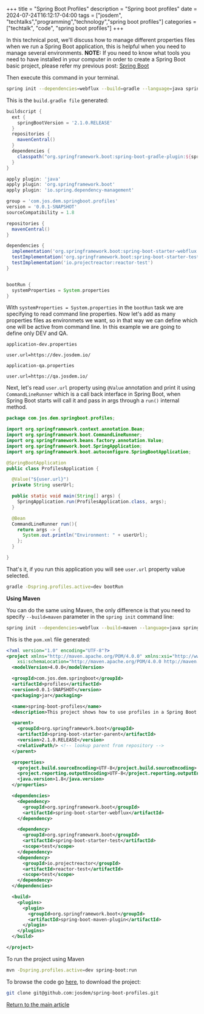 +++
title =  "Spring Boot Profiles"
description = "Spring boot profiles"
date = 2024-07-24T16:12:17-04:00
tags = ["josdem", "techtalks","programming","technology","spring boot profiles"]
categories = ["techtalk", "code", "spring boot profiles"]
+++

In this technical post, we'll discuss how to manage different properties files when we run a Spring Boot application, this is helpful when you need to manage several environments. **NOTE:** If you need to know what tools you need to have installed in your computer in order to create a Spring Boot basic project, please refer my previous post: [Spring Boot](/techtalk/spring_boot)

Then execute this command in your terminal.

```bash
spring init --dependencies=webflux --build=gradle --language=java spring-boot-profiles
```

This is the `build.gradle file` generated:

```groovy
buildscript {
  ext {
    springBootVersion = '2.1.0.RELEASE'
  }
  repositories {
    mavenCentral()
  }
  dependencies {
    classpath("org.springframework.boot:spring-boot-gradle-plugin:${springBootVersion}")
  }
}

apply plugin: 'java'
apply plugin: 'org.springframework.boot'
apply plugin: 'io.spring.dependency-management'

group = 'com.jos.dem.springboot.profiles'
version = '0.0.1-SNAPSHOT'
sourceCompatibility = 1.8

repositories {
  mavenCentral()
}

dependencies {
  implementation('org.springframework.boot:spring-boot-starter-webflux')
  testImplementation('org.springframework.boot:spring-boot-starter-test')
  testImplementation('io.projectreactor:reactor-test')
}


bootRun {
  systemProperties = System.properties
}
```

With `systemProperties = System.properties` in the `bootRun` task we are specifying to read command line properties. Now let's add as many properties files as environmets we want, so in that way we can define which one will be active from command line. In this example we are going to define only DEV and QA.

`application-dev.properties`

```properties
user.url=https://dev.josdem.io/
```

`application-qa.properties`

```properties
user.url=https://qa.josdem.io/
```

Next, let's read `user.url` property using `@Value` annotation and print it using `CommandLineRunner` which is a call back interface in Spring Boot, when Spring Boot starts will call it and pass in args through a `run()` internal method.

```java
package com.jos.dem.springboot.profiles;

import org.springframework.context.annotation.Bean;
import org.springframework.boot.CommandLineRunner;
import org.springframework.beans.factory.annotation.Value;
import org.springframework.boot.SpringApplication;
import org.springframework.boot.autoconfigure.SpringBootApplication;

@SpringBootApplication
public class ProfilesApplication {

  @Value("${user.url}")
  private String userUrl;

  public static void main(String[] args) {
    SpringApplication.run(ProfilesApplication.class, args);
  }

  @Bean
  CommandLineRunner run(){
    return args -> {
      System.out.println("Environment: " + userUrl);
    };
  }

}
```

That's it, if you run this application you will see `user.url` property value selected.

```bash
gradle -Dspring.profiles.active=dev bootRun
```

**Using Maven**

You can do the same using Maven, the only difference is that you need to specify `--build=maven` parameter in the `spring init` command line:

```bash
spring init --dependencies=webflux --build=maven --language=java spring-boot-profiles
```

This is the `pom.xml` file generated:

```xml
<?xml version="1.0" encoding="UTF-8"?>
<project xmlns="http://maven.apache.org/POM/4.0.0" xmlns:xsi="http://www.w3.org/2001/XMLSchema-instance"
	xsi:schemaLocation="http://maven.apache.org/POM/4.0.0 http://maven.apache.org/xsd/maven-4.0.0.xsd">
  <modelVersion>4.0.0</modelVersion>

  <groupId>com.jos.dem.springboot</groupId>
  <artifactId>profiles</artifactId>
  <version>0.0.1-SNAPSHOT</version>
  <packaging>jar</packaging>

  <name>spring-boot-profiles</name>
  <description>This project shows how to use profiles in a Spring Boot project with Gradle and Maven</description>

  <parent>
    <groupId>org.springframework.boot</groupId>
    <artifactId>spring-boot-starter-parent</artifactId>
    <version>2.1.0.RELEASE</version>
    <relativePath/> <!-- lookup parent from repository -->
  </parent>

  <properties>
    <project.build.sourceEncoding>UTF-8</project.build.sourceEncoding>
    <project.reporting.outputEncoding>UTF-8</project.reporting.outputEncoding>
    <java.version>1.8</java.version>
  </properties>

  <dependencies>
    <dependency>
      <groupId>org.springframework.boot</groupId>
      <artifactId>spring-boot-starter-webflux</artifactId>
    </dependency>

    <dependency>
      <groupId>org.springframework.boot</groupId>
      <artifactId>spring-boot-starter-test</artifactId>
      <scope>test</scope>
    </dependency>
    <dependency>
      <groupId>io.projectreactor</groupId>
      <artifactId>reactor-test</artifactId>
      <scope>test</scope>
    </dependency>
  </dependencies>

  <build>
    <plugins>
      <plugin>
        <groupId>org.springframework.boot</groupId>
        <artifactId>spring-boot-maven-plugin</artifactId>
      </plugin>
    </plugins>
  </build>

</project>
```

To run the project using Maven

```bash
mvn -Dspring.profiles.active=dev spring-boot:run
```

To browse the code go [here](https://github.com/josdem/spring-boot-profiles), to download the project:

```bash
git clone git@github.com:josdem/spring-boot-profiles.git
```

[Return to the main article](/techtalk/spring_boot)

